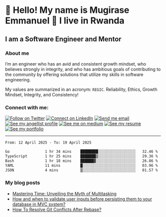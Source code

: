 # :handshake: Hello! My name is Mugirase Emmanuel :man: I live in Rwanda

## I am a Software Engineer and Mentor
### About me
I’m an engineer who has an avid and consistent growth mindset, who believes strongly in integrity, and who has ambitious goals of contributing to the community by offering solutions that utilize my skills in software engineering.

My values are summarized in an acronym: `REGIC`. Reliability, Ethics, Growth Mindset, Integrity, and Consistency!

### Connect with me:

[![Follow on Twitter](https://img.shields.io/badge/--twitter?label=Twitter&logo=Twitter&style=social)](https://twitter.com/descholar3) [![Connect on LinkedIn](https://img.shields.io/badge/--linkedin?label=LinkedIn&logo=LinkedIn&style=social)](https://www.linkedin.com/in/mugirase-emmanuel) [![Send me email](https://img.shields.io/badge/--gmail?label=Gmail&logo=Gmail&style=social)](mailto:emmamugira@gmail.com) [![See my angellist profile](https://img.shields.io/badge/--angellist?label=AngelList&logo=AngelList&style=social)](https://angel.co/u/mugirase-emmanuel-1) [![See me on medium](https://img.shields.io/badge/--medium?label=Medium&logo=medium&style=social)](https://medium.com/@emmamugira) [![See my resume](https://img.shields.io/badge/--resume?label=Resume&logo=resume&style=social)](./assets/mugirase-emmanuel-resume.pdf) [![See my portfolio](https://img.shields.io/badge/--portfolio?label=Portfolio&logo=portfolio&style=social)](https://descholar.netlify.app/)
___

<!--|My github statistics|My languages|Streaks|
|-|-|-|
|[![descholar's github stats](https://github-readme-stats.vercel.app/api?username=descholar-ceo&show_icons=true&theme=dark&hide_title=true)](https://github.com/descholar-ceo)|[![Top Langs](https://github-readme-stats.vercel.app/api/top-langs/?username=descholar-ceo&show_icons=true&theme=dark&layout=compact&hide_title=true)](https://github.com/descholar-ceo)|![descholar-ceo](https://github-readme-streak-stats.herokuapp.com/?user=descholar-ceo&theme=dark)

### My last week's work's statistics-->
<!--START_SECTION:waka-->

```txt
From: 12 April 2025 - To: 19 April 2025

Go                1 hr 34 mins    ████████░░░░░░░░░░░░░░░░░   32.46 %
TypeScript        1 hr 25 mins    ███████▒░░░░░░░░░░░░░░░░░   29.36 %
Bash              1 hr 18 mins    ██████▓░░░░░░░░░░░░░░░░░░   26.86 %
YAML              11 mins         █░░░░░░░░░░░░░░░░░░░░░░░░   03.96 %
JSON              4 mins          ▒░░░░░░░░░░░░░░░░░░░░░░░░   01.57 %
```

<!--END_SECTION:waka-->

### My blog posts
<!-- BLOG-POST-LIST:START -->
- [Mastering Time: Unveiling the Myth of Multitasking](https://medium.com/@emmamugira/mastering-time-unveiling-the-myth-of-multitasking-25f002329ead?source=rss-e9c027d169e1------2)
- [How and when to validate user inputs before persisting them to your database in MVC system?](https://medium.com/@emmamugira/how-and-when-to-validate-user-inputs-before-persisting-them-in-a-database-in-mvc-system-b4182aa8b19f?source=rss-e9c027d169e1------2)
- [How To Resolve Git Conflicts After Rebase?](https://medium.com/@emmamugira/how-to-resolve-git-conflicts-after-rebase-e4afde1eab1?source=rss-e9c027d169e1------2)
<!-- BLOG-POST-LIST:END -->
